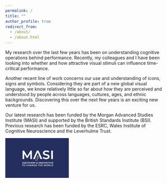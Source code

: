 ```yaml
---
permalink: /
title: ""
author_profile: true
redirect_from: 
  - /about/
  - /about.html
---
```


My research over the last few years has been on understanding cognitive operations behind performance. Recently, my colleagues and I have been looking into whether and how attractive visual stimuli can influence time-critical performance.

Another recent line of work concerns our use and understanding of icons, signs and symbols. Considering they are part of a new global visual language, we know relatively little so far about how they are perceived and understood by people across languages, cultures, ages, and ethnic backgrounds. Discovering this over the next few years is an exciting new venture for us.

Our latest research has been funded by the Morgan Advanced Studies Institute (MASI) and supported by the British Standards Institute (BSI). Previous research has been funded by the ESRC, Wales Institute of Cognitive Neuroscience and the Leverhulme Trust.

![MASI Icon](images/MASI-logo.png)
